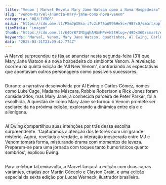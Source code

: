```yaml
---
title: "Venom | Marvel Revela Mary Jane Watson como a Nova Hospedeira"
slug: "venom-marvel-anuncia-mary-jane-como-nova-venom"
categoria: "HQ/LIVROS"
midia: "https://cdn.ome.lt/P5mJpIEka-iTv2iF75aW996He5c=/987x0/smart/uploads/conteudo/fotos/Design_sem_nome_-_2025-03-31T191009.837.png"
tipoMidia: "imagem"
thumb: "https://cdn.ome.lt/64Or871M3gqhAMGmMPvvk5tHlug=/480x360/smart/extras/conteudos/Design_sem_nome_-_2025-03-31T191009.837.png"
keywords: "Marvel, Venom, Mary Jane Watson, quadrinhos, Al Ewing, Carlos Gómez"
data: "2025-03-31T23:09:42.774Z"
---
```


A Marvel surpreendeu os fãs ao anunciar nesta segunda-feira (31) que Mary Jane Watson é a nova hospedeira do simbionte Venom. A revelação ocorreu na quinta edição de 'All New Venom', contrariando as expectativas que apontavam outros personagens como possíveis sucessores.

![Imagem da notícia](data:image/png;base64,iVBORw0KGgoAAAANSUhEUgAAAAEAAAABCAQAAAC1HAwCAAAAC0lEQVR42mNkYAAAAAYAAjCB0C8AAAAASUVORK5CYII=)

Durante a narrativa desenvolvida por Al Ewing e Carlos Gómez, nomes como Luke Cage, Madame Máscara, Robbie Robertson e Rick Jones foram considerados, mas Mary Jane, a conhecida parceira de Peter Parker, foi a escolhida. A questão de como Mary Jane se tornou o Venom promete ser esclarecida na próxima edição, explorando a dinâmica entre ela e o alienígena.

![Imagem da notícia](data:image/png;base64,iVBORw0KGgoAAAANSUhEUgAAAAEAAAABCAQAAAC1HAwCAAAAC0lEQVR42mNkYAAAAAYAAjCB0C8AAAAASUVORK5CYII=)

Al Ewing compartilhou suas intenções por trás dessa escolha surpreendente. 'Capturamos a atenção dos leitores com um grande mistério. Agora, revelada a verdade, a interação inesperada entre MJ e Venom tomará forma, misturando drama com momentos de leveza. Preparem-se para uma jornada com toques tanto humorísticos quanto sombrios', explicou Ewing.

![Imagem da notícia](data:image/png;base64,iVBORw0KGgoAAAANSUhEUgAAAAEAAAABCAQAAAC1HAwCAAAAC0lEQVR42mNkYAAAAAYAAjCB0C8AAAAASUVORK5CYII=)

Para celebrar tal reviravolta, a Marvel lançará a edição com duas capas variantes, criadas por Martín Cóccolo e Clayton Crain, e uma edição especial da sexta edição por Lucas Werneck, ilustrador brasileiro.